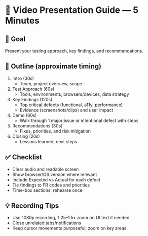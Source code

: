 # 🎥 Video Presentation Guide — 5 Minutes

## 🎯 Goal
Present your testing approach, key findings, and recommendations.

## 🧭 Outline (approximate timing)
1. Intro (30s)
   - Team, project overview, scope
2. Test Approach (60s)
   - Tools, environments, browsers/devices, data strategy
3. Key Findings (120s)
   - Top critical defects (functional, a11y, performance)
   - Evidence (screenshots/clips) and user impact
4. Demo (60s)
   - Walk through 1 major issue or intentional defect with steps
5. Recommendations (30s)
   - Fixes, priorities, and risk mitigation
6. Closing (20s)
   - Lessons learned, next steps

## ✅ Checklist
- Clear audio and readable screen
- Show browser/OS version where relevant
- Include Expected vs Actual for each defect
- Tie findings to FR codes and priorities
- Time-box sections; rehearse once

## 💡 Recording Tips
- Use 1080p recording, 1.25–1.5x zoom on UI text if needed
- Close unrelated tabs/notifications
- Keep cursor movements purposeful; zoom on key areas
